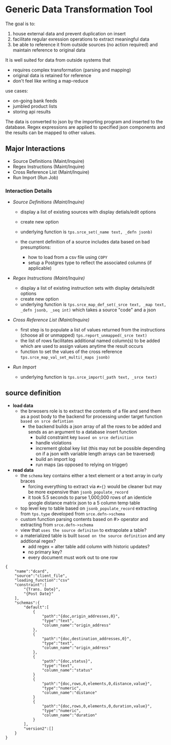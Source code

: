 Generic Data Transformation Tool
=======================================================

The goal is to:
1. house external data and prevent duplication on insert
2. facilitate regular exression operations to extract meaningful data
3. be able to reference it from outside sources (no action required) and maintain reference to original data


It is well suited for data from outside systems that 
* requires complex transformation (parsing and mapping)
* original data is retained for reference
* don't feel like writing a map-reduce

use cases:
* on-going bank feeds
* jumbled product lists
* storing api results


The data is converted to json by the importing program and inserted to the database.
Regex expressions are applied to specified json components and the results can be mapped to other values.


Major Interactions
------------------------

* Source Definitions (Maint/Inquire)
* Regex Instructions (Maint/Inquire)
* Cross Reference List (Maint/Inquire)
* Run Import (Run Job)



### Interaction Details
* _Source Definitions (Maint/Inquire)_

    * display a list of existing sources with display detials/edit options
    * create new option
    * underlying function is `tps.srce_set(_name text, _defn jsonb)`

    * the current definition of a source includes data based on bad presumptions:
        * how to load from a csv file using `COPY`
        * setup a Postgres type to reflect the associated columns (if applicable)
        

* _Regex Instructions (Maint/Inquire)_

    * display a list of existing instruction sets with display details/edit options
    * create new option
    * underlying function is `tps.srce_map_def_set(_srce text, _map text, _defn jsonb, _seq int)` which takes a source "code" and a json

* _Cross Reference List (Maint/Inquire)_

    * first step is to populate a list of values returned from the instructions (choose all or unmapped) `tps.report_unmapped(_srce text)`
    * the list of rows facilitates additional named column(s) to be added which are used to assign values anytime the result occurs
    * function to set the values of the cross reference `tps.srce_map_val_set_multi(_maps jsonb)`

* _Run Import_

    * underlying function is `tps.srce_import(_path text, _srce text)`



source definition
----------------------------------------------------------------------

* **load data**
    * the brwosers role is to extract the contents of a file and send them as a post body to the backend for processing under target function `based on srce defintion`
        * the backend builds a json array of all the rows to be added and sends as an argument to a database insert function
            * build constraint key `based on srce definition`
            * handle violations
            * increment global key list (this may not be possible depending on if a json with variable length arrays can be traversed)
            * build an import log
            * run maps (as opposed to relying on trigger)
* **read data**
    * the `schema` key contains either a text element or a text array in curly braces
        * forcing everything to extract via `#>{}` would be cleaner but may be more expensive than `jsonb_populate_record`
        * it took 5.5 seconds to parse 1,000,000 rows of an identicle google distance matrix json to a 5 column temp table
    * top level key to table based on `jsonb_populate_record` extracting from `tps.type` developed from `srce.defn->schema`
    * custom function parsing contents based on #> operator and extracting from `srce.defn->schema`
    * view that `uses the source definiton` to extrapolate a table?
    * a materialized table is built `based on the source definition` and any addtional regex?
        * add regex = alter table add column with historic updates?
        * no primary key?
        * every document must work out to one row

```
{
    "name":"dcard",
    "source":"client_file",
    "loading_function":"csv"
    "constraint":[
        "{Trans. Date}",
        "{Post Date}"
    ],
    "schemas":{
        "default":[
            {
                "path":"{doc,origin_addresses,0}",
                "type":"text",
                "column_name":"origin_address"
            },
            {
                "path":"{doc,destination_addresses,0}",
                "type":"text",
                "column_name":"origin_address"
            },
            {
                "path":"{doc,status}",
                "type":"text",
                "column_name":"status"
            }
            {
                "path":"{doc,rows,0,elements,0,distance,value}",
                "type":"numeric",
                "column_name":"distance"
            }
            {
                "path":"{doc,rows,0,elements,0,duration,value}",
                "type":"numeric",
                "column_name":"duration"
            }
        ],
        "version2":[]
    }
}
```